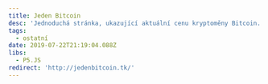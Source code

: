 ```yaml
---
title: Jeden Bitcoin
desc: 'Jednoduchá stránka, ukazující aktuální cenu kryptoměny Bitcoin.'
tags:
  - ostatní
date: 2019-07-22T21:19:04.088Z
libs:
  - P5.JS
redirect: 'http://jedenbitcoin.tk/'
---
```

  
